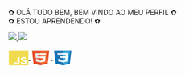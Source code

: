 &#10047; OLÁ TUDO BEM, BEM VINDO AO MEU PERFIL &#10047;
<br> &#10047; ESTOU APRENDENDO! &#10047;
 <div>
   <a href="https://github.com/heloisa-faria">
   <img height="140em" src="https://github-readme-stats.vercel.app/api?username=heloisa-faria&show_icons=true&theme=panda&include_all_commits=true&count_private=true"/>
   <img height="140em" src="https://github-readme-stats.vercel.app/api/top-langs/?username=heloisa-faria&layout=compact&langs_count=6&theme=panda"/>
</div>
    
<div style="display: inline_block"><br>
  <img align="center" alt="Js" height="30" width="40" src="https://raw.githubusercontent.com/devicons/devicon/master/icons/javascript/javascript-plain.svg">
  <img align="center" alt="HTML" height="30" width="40" src="https://raw.githubusercontent.com/devicons/devicon/master/icons/html5/html5-original.svg">
  <img align="center" alt="CSS" height="30" width="40" src="https://raw.githubusercontent.com/devicons/devicon/master/icons/css3/css3-original.svg">
</div>
 


